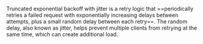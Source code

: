 
Truncated exponential backoff with jitter is a retry logic that ==periodically retries a failed request with exponentially increasing delays between attempts, plus a small random delay between each retry==. The random delay, also known as jitter, helps prevent multiple clients from retrying at the same time, which can create additional load.